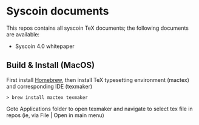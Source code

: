 # Syscoin documents

This repos contains all syscoin TeX documents; the following documents are available:
- Syscoin 4.0 whitepaper

## Build & Install (MacOS)

First install [Homebrew](https://brew.sh), then install TeX typesetting environment (mactex) and corresponding IDE (texmaker)

```
> brew install mactex texmaker
```

Goto Applications folder to open texmaker and navigate to select tex file in repos (ie, via File | Open in main menu)
